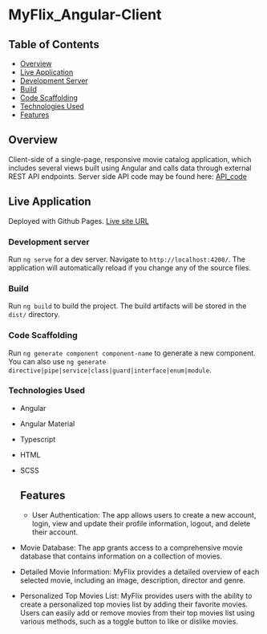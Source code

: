 # MyFlix_Angular-Client

## Table of Contents

- [Overview](#overview)
- [Live Application](#live-application)
- [Development Server](#development-server)
- [Build](#build)
- [Code Scaffolding](#code-scaffolding)
- [Technologies Used](#technologies-used)
- [Features](#features)


## Overview

Client-side of a single-page, responsive movie catalog application, which includes several views built using Angular and calls data through external REST API endpoints. Server side API code may be found here: [API_code](https://github.com/bryanevan/meet_app)

## Live Application
Deployed with Github Pages.
[Live site URL](https://bryanevan.github.io/myFlix_Angular/)

### Development server

Run `ng serve` for a dev server. Navigate to `http://localhost:4200/`. The application will automatically reload if you change any of the source files.

### Build

Run `ng build` to build the project. The build artifacts will be stored in the `dist/` directory.

### Code Scaffolding

Run `ng generate component component-name` to generate a new component. You can also use `ng generate directive|pipe|service|class|guard|interface|enum|module`.

### Technologies Used

- Angular
- Angular Material
- Typescript
- HTML
- SCSS

  ## Features

  - User Authentication: The app allows users to create a new account, login, view and update their profile information, logout, and delete their account.

- Movie Database: The app grants access to a comprehensive movie database that contains information on a collection of movies.

- Detailed Movie Information: MyFlix provides a detailed overview of each selected movie, including an image, description, director and genre.

- Personalized Top Movies List: MyFlix provides users with the ability to create a personalized top movies list by adding their favorite movies. Users can easily add or remove movies from their top movies list using various methods, such as a toggle button to like or dislike movies.
